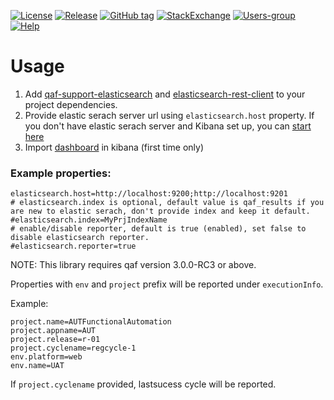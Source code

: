[![License](https://img.shields.io/github/license/qmetry/qaf-support-elasticsearch.svg)](http://www.opensource.org/licenses/mit-license.php)
[![Release](https://img.shields.io/github/release/qmetry/qaf-support-elasticsearch.svg)](https://github.com/qmetry/qaf-support-elasticsearch/releases)
[![GitHub tag](https://img.shields.io/github/tag/qmetry/qaf-support-elasticsearch.svg)](https://github.com/qmetry/qaf-support-elasticsearch/tags)
[![StackExchange]( https://img.shields.io/badge/questions-Stack_Overflow-lightgray.svg?maxAge=2592000)](http://stackoverflow.com/questions/tagged/qaf)
[![Users-group]( https://img.shields.io/badge/users-Group-blue.svg?maxAge=2592000)](https://groups.google.com/forum/#!forum/qaf-users)
[![Help]( https://img.shields.io/badge/help-Documentation-blue.svg?maxAge=2592000)](https://qmetry.github.io/qaf/)

# Usage

1. Add [qaf-support-elasticsearch](https://mvnrepository.com/artifact/com.qmetry/qaf-support-elasticsearch) and [elasticsearch-rest-client](https://mvnrepository.com/artifact/org.elasticsearch.client/elasticsearch-rest-client) to your project dependencies. 
2. Provide elastic serach server url using `elasticsearch.host` property. If you don't have elastic serach server and Kibana set up, you can [start here](https://www.elastic.co/start)
3. Import [dashboard](https://github.com/qmetry/qaf-support-elasticsearch/blob/master/src/com/qmetry/qaf/automation/elasticsearch/objects.ndjson) in kibana (first time only)

### Example properties:
```
elasticsearch.host=http://localhost:9200;http://localhost:9201
# elasticsearch.index is optional, default value is qaf_results if you are new to elastic serach, don't provide index and keep it default.
#elasticsearch.index=MyPrjIndexName
# enable/disable reporter, default is true (enabled), set false to disable elasticsearch reporter.
#elasticsearch.reporter=true

```

NOTE: This library requires qaf version 3.0.0-RC3 or above.

Properties with `env` and `project` prefix will be reported under `executionInfo`. 

Example:
```
project.name=AUTFunctionalAutomation
project.appname=AUT
project.release=r-01
project.cyclename=regcycle-1
env.platform=web
env.name=UAT
```
If `project.cyclename` provided, lastsucess cycle will be reported.
